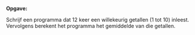 **Opgave:** 

Schrijf een programma dat 12 keer een willekeurig getallen (1 tot 10) inleest. Vervolgens berekent het programma het gemiddelde van die getallen.
